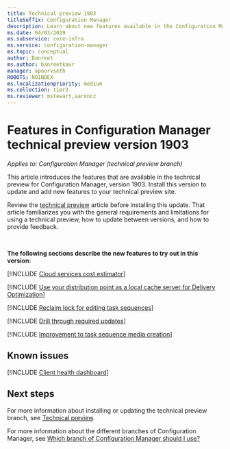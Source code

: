 ```yaml
---
title: Technical preview 1903
titleSuffix: Configuration Manager
description: Learn about new features available in the Configuration Manager technical preview branch version 1903.
ms.date: 04/03/2019
ms.subservice: core-infra
ms.service: configuration-manager
ms.topic: conceptual
author: Banreet
ms.author: banreetkaur
manager: apoorvseth
ROBOTS: NOINDEX
ms.localizationpriority: medium
ms.collection: tier3
ms.reviewer: mstewart,aaroncz 
---
```


# Features in Configuration Manager technical preview version 1903

*Applies to: Configuration Manager (technical preview branch)*

This article introduces the features that are available in the technical preview for Configuration Manager, version 1903. Install this version to update and add new features to your technical preview site.

Review the [technical preview](../technical-preview.md) article before installing this update. That article familiarizes you with the general requirements and limitations for using a technical preview, how to update between versions, and how to provide feedback.

<br>

**The following sections describe the new features to try out in this version:**  

<!-- [!INCLUDE [Replace toast notifications with dialog window](includes/1903/3555947.md)] -->

[!INCLUDE [Cloud services cost estimator](includes/1903/3555774.md)]

[!INCLUDE [Use your distribution point as a local cache server for Delivery Optimization](includes/1903/3555764.md)]

[!INCLUDE [Reclaim lock for editing task sequences](includes/1903/3699337.md)]

[!INCLUDE [Drill through required updates](includes/1903/4224414.md)]

[!INCLUDE [Improvement to task sequence media creation](includes/1903/4090666.md)]

## Known issues

[!INCLUDE [Client health dashboard](includes/1903/known-issue-health.md)]

## Next steps

For more information about installing or updating the technical preview branch, see [Technical preview](../technical-preview.md).

For more information about the different branches of Configuration Manager, see [Which branch of Configuration Manager should I use?](../../understand/which-branch-should-i-use.md)
